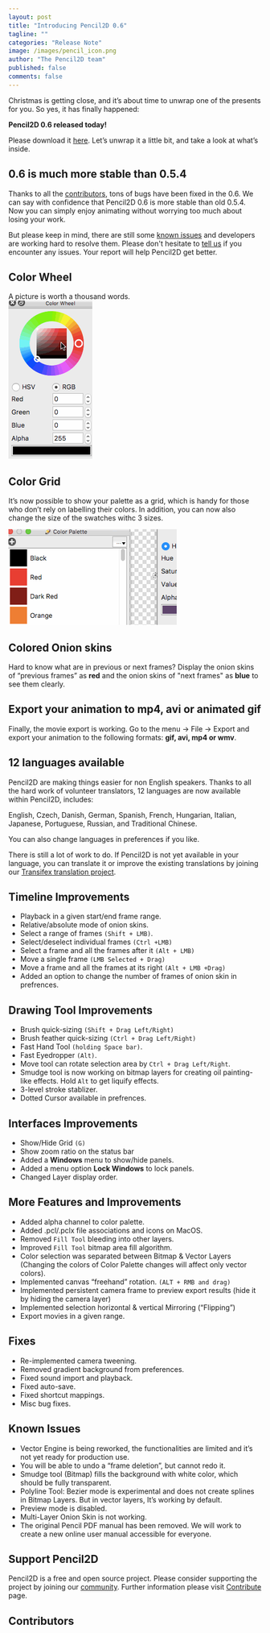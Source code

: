 ```yaml
---
layout: post
title: "Introducing Pencil2D 0.6"
tagline: ""
categories: "Release Note"
image: /images/pencil_icon.png
author: "The Pencil2D team"
published: false
comments: false
---
```


Christmas is getting close, and it’s about time to unwrap one of the presents for you. So yes, it has finally happened:

**Pencil2D 0.6 released today!** 

Please download it [here](http://pencil2d.github.io/download/). Let’s unwrap it a little bit, and take a look at what’s inside.

## 0.6 is much more stable than 0.5.4

Thanks to all the [contributors][0], tons of bugs have been fixed in the 0.6. We can say with confidence that Pencil2D 0.6 is more stable than old 0.5.4. Now you can simply enjoy animating without worrying too much about losing your work.

But please keep in mind, there are still some [known issues](#known_issues) and developers are working hard to resolve them. Please don't hesitate to [tell us][1] if you encounter any issues. Your report will help Pencil2D get better.

[0]: https://github.com/pencil2d/pencil/graphs/contributors
[1]: https://github.com/pencil2d/pencil/issues

## Color Wheel

A picture is worth a thousand words. <br>
<img src="/images/color-wheel.gif">

## Color Grid

It’s now possible to show your palette as a grid, which is handy for those who don’t rely on labelling their colors. In addition, you can now also change the size of the swatches withc 3 sizes.

<img src="/images/color-grid.gif">

## Colored Onion skins

Hard to know what are in previous or next frames? Display the onion skins of “previous frames” as **red** and the onion skins of "next frames" as **blue** to see them clearly.

## Export your animation to mp4, avi or animated gif

Finally, the movie export is working. Go to the menu → File → Export and export your animation to the following formats: **gif, avi, mp4 or wmv**.

## 12 languages available

Pencil2D are making things easier for non English speakers. Thanks to all the hard work of volunteer translators, 12 languages are now available within Pencil2D, includes: 

English, Czech, Danish, German, Spanish, French, Hungarian, Italian, Japanese, Portuguese, Russian, and Traditional Chinese.

You can also change languages in preferences if you like.  

There is still a lot of work to do. If Pencil2D is not yet available in your language, you can translate it or improve the existing translations by joining our [Transifex translation project][3].

[3]: https://www.transifex.com/pencil2d/

## Timeline Improvements

- Playback in a given start/end frame range.
- Relative/absolute mode of onion skins.
- Select a range of frames `(Shift + LMB)`.
- Select/deselect individual frames `(Ctrl +LMB)`
- Select a frame and all the frames after it `(Alt + LMB)`
- Move a single frame `(LMB Selected + Drag)`
- Move a frame and all the frames at its right `(Alt + LMB +Drag)`
- Added an option to change the number of frames of onion skin in prefrences.

## Drawing Tool Improvements

- Brush quick-sizing `(Shift + Drag Left/Right)`
- Brush feather quick-sizing `(Ctrl + Drag Left/Right)`
- Fast Hand Tool `(holding Space bar)`.
- Fast Eyedropper `(Alt)`.
- Move tool can rotate selection area by `Ctrl + Drag Left/Right`.
- Smudge tool is now working on bitmap layers for creating oil painting-like effects. Hold `Alt` to get liquify effects.
- 3-level stroke stablizer.
- Dotted Cursor available in prefrences.

## Interfaces Improvements

- Show/Hide Grid `(G)`
- Show zoom ratio on the status bar
- Added a **Windows** menu to show/hide panels.
- Added a menu option **Lock Windows** to lock panels.
- Changed Layer display order.

## More Features and Improvements

- Added alpha channel to color palette.
- Added .pcl/.pclx file associations and icons on MacOS.
- Removed `Fill Tool` bleeding into other layers.
- Improved `Fill Tool` bitmap area fill algorithm.
- Color selection was separated between Bitmap & Vector Layers (Changing the colors of Color Palette changes will affect only vector colors).
- Implemented canvas “freehand” rotation. `(ALT + RMB and drag)`
- Implemented persistent camera frame to preview export results (hide it by hiding the camera layer)
- Implemented selection horizontal & vertical Mirroring (“Flipping”)
- Export movies in a given range.

## Fixes

- Re-implemented camera tweening.
- Removed gradient background from preferences.
- Fixed sound import and playback.
- Fixed auto-save.
- Fixed shortcut mappings.
- Misc bug fixes.

## Known Issues
<a name="known_issues"></a>

- Vector Engine is being reworked, the functionalities are limited and it’s not yet ready for production use.
- You will be able to undo a “frame deletion”, but cannot redo it.
- Smudge tool (Bitmap) fills the background with white color, which should be fully transparent.
- Polyline Tool: Bezier mode is experimental and does not create splines in Bitmap Layers. But in vector layers, It’s working by default.
- Preview mode is disabled.
- Multi-Layer Onion Skin is not working.
- The original Pencil PDF manual has been removed. We will work to create a new online user manual accessible for everyone.

## Support Pencil2D

Pencil2D is a free and open source project. Please consider supporting the project by joining our [community][4]. Further information please visit [Contribute][5] page.

[4]: /community
[5]: /contribute

## Contributors


